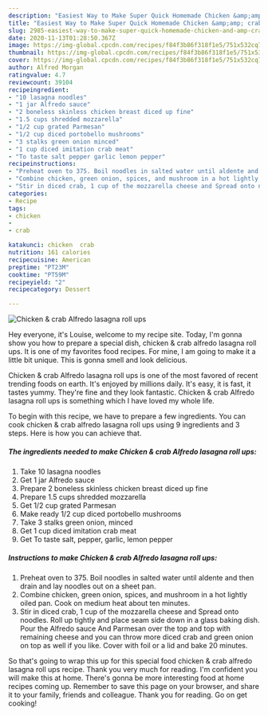 ```yaml
---
description: "Easiest Way to Make Super Quick Homemade Chicken &amp;amp; crab Alfredo lasagna roll ups"
title: "Easiest Way to Make Super Quick Homemade Chicken &amp;amp; crab Alfredo lasagna roll ups"
slug: 2985-easiest-way-to-make-super-quick-homemade-chicken-and-amp-crab-alfredo-lasagna-roll-ups
date: 2020-11-13T01:28:50.367Z
image: https://img-global.cpcdn.com/recipes/f84f3b86f318f1e5/751x532cq70/chicken-crab-alfredo-lasagna-roll-ups-recipe-main-photo.jpg
thumbnail: https://img-global.cpcdn.com/recipes/f84f3b86f318f1e5/751x532cq70/chicken-crab-alfredo-lasagna-roll-ups-recipe-main-photo.jpg
cover: https://img-global.cpcdn.com/recipes/f84f3b86f318f1e5/751x532cq70/chicken-crab-alfredo-lasagna-roll-ups-recipe-main-photo.jpg
author: Alfred Morgan
ratingvalue: 4.7
reviewcount: 39104
recipeingredient:
- "10 lasagna noodles"
- "1 jar Alfredo sauce"
- "2 boneless skinless chicken breast diced up fine"
- "1.5 cups shredded mozzarella"
- "1/2 cup grated Parmesan"
- "1/2 cup diced portobello mushrooms"
- "3 stalks green onion minced"
- "1 cup diced imitation crab meat"
- "To taste salt pepper garlic lemon pepper"
recipeinstructions:
- "Preheat oven to 375. Boil noodles in salted water until aldente and then drain and lay noodles out on a sheet pan."
- "Combine chicken, green onion, spices, and mushroom in a hot lightly oiled pan. Cook on medium heat about ten minutes."
- "Stir in diced crab, 1 cup of the mozzarella cheese and Spread onto noodles. Roll up tightly and place seam side down in a glass baking dish. Pour the Alfredo sauce And Parmesan over the top and top with remaining cheese and you can throw more diced crab and green onion on top as well if you like. Cover with foil or a lid and bake 20 minutes."
categories:
- Recipe
tags:
- chicken
- 
- crab

katakunci: chicken  crab 
nutrition: 161 calories
recipecuisine: American
preptime: "PT23M"
cooktime: "PT59M"
recipeyield: "2"
recipecategory: Dessert

---
```



![Chicken &amp; crab Alfredo lasagna roll ups](https://img-global.cpcdn.com/recipes/f84f3b86f318f1e5/751x532cq70/chicken-crab-alfredo-lasagna-roll-ups-recipe-main-photo.jpg)

Hey everyone, it's Louise, welcome to my recipe site. Today, I'm gonna show you how to prepare a special dish, chicken &amp; crab alfredo lasagna roll ups. It is one of my favorites food recipes. For mine, I am going to make it a little bit unique. This is gonna smell and look delicious.

Chicken &amp; crab Alfredo lasagna roll ups is one of the most favored of recent trending foods on earth. It's enjoyed by millions daily. It's easy, it is fast, it tastes yummy. They're fine and they look fantastic. Chicken &amp; crab Alfredo lasagna roll ups is something which I have loved my whole life.




To begin with this recipe, we have to prepare a few ingredients. You can cook chicken &amp; crab alfredo lasagna roll ups using 9 ingredients and 3 steps. Here is how you can achieve that.

<!--inarticleads1-->

##### The ingredients needed to make Chicken &amp; crab Alfredo lasagna roll ups:

1. Take 10 lasagna noodles
1. Get 1 jar Alfredo sauce
1. Prepare 2 boneless skinless chicken breast diced up fine
1. Prepare 1.5 cups shredded mozzarella
1. Get 1/2 cup grated Parmesan
1. Make ready 1/2 cup diced portobello mushrooms
1. Take 3 stalks green onion, minced
1. Get 1 cup diced imitation crab meat
1. Get To taste salt, pepper, garlic, lemon pepper




<!--inarticleads2-->

##### Instructions to make Chicken &amp; crab Alfredo lasagna roll ups:

1. Preheat oven to 375. Boil noodles in salted water until aldente and then drain and lay noodles out on a sheet pan.
1. Combine chicken, green onion, spices, and mushroom in a hot lightly oiled pan. Cook on medium heat about ten minutes.
1. Stir in diced crab, 1 cup of the mozzarella cheese and Spread onto noodles. Roll up tightly and place seam side down in a glass baking dish. Pour the Alfredo sauce And Parmesan over the top and top with remaining cheese and you can throw more diced crab and green onion on top as well if you like. Cover with foil or a lid and bake 20 minutes.




So that's going to wrap this up for this special food chicken &amp; crab alfredo lasagna roll ups recipe. Thank you very much for reading. I'm confident you will make this at home. There's gonna be more interesting food at home recipes coming up. Remember to save this page on your browser, and share it to your family, friends and colleague. Thank you for reading. Go on get cooking!
